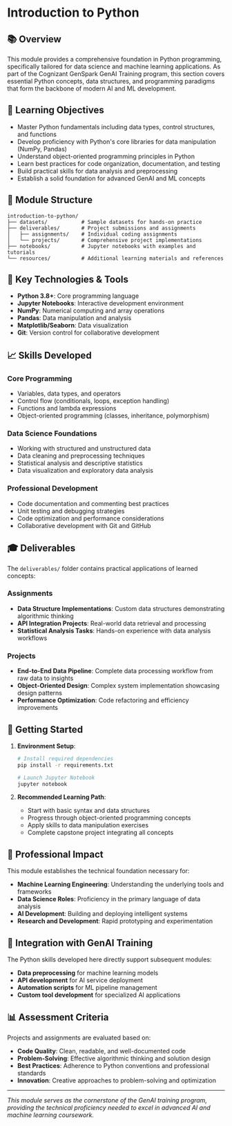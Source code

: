 # Introduction to Python

## 📚 Overview

This module provides a comprehensive foundation in Python programming, specifically tailored for data science and machine learning applications. As part of the Cognizant GenSpark GenAI Training program, this section covers essential Python concepts, data structures, and programming paradigms that form the backbone of modern AI and ML development.

## 🎯 Learning Objectives

- Master Python fundamentals including data types, control structures, and functions
- Develop proficiency with Python's core libraries for data manipulation (NumPy, Pandas)
- Understand object-oriented programming principles in Python
- Learn best practices for code organization, documentation, and testing
- Build practical skills for data analysis and preprocessing
- Establish a solid foundation for advanced GenAI and ML concepts

## 📁 Module Structure

```
introduction-to-python/
├── datasets/           # Sample datasets for hands-on practice
├── deliverables/       # Project submissions and assignments
│   ├── assignments/    # Individual coding assignments
│   └── projects/       # Comprehensive project implementations
├── notebooks/          # Jupyter notebooks with examples and tutorials
└── resources/          # Additional learning materials and references
```

## 🔧 Key Technologies & Tools

- **Python 3.8+**: Core programming language
- **Jupyter Notebooks**: Interactive development environment
- **NumPy**: Numerical computing and array operations
- **Pandas**: Data manipulation and analysis
- **Matplotlib/Seaborn**: Data visualization
- **Git**: Version control for collaborative development
## 📈 Skills Developed

### Core Programming
- Variables, data types, and operators
- Control flow (conditionals, loops, exception handling)
- Functions and lambda expressions
- Object-oriented programming (classes, inheritance, polymorphism)

### Data Science Foundations
- Working with structured and unstructured data
- Data cleaning and preprocessing techniques
- Statistical analysis and descriptive statistics
- Data visualization and exploratory data analysis

### Professional Development
- Code documentation and commenting best practices
- Unit testing and debugging strategies
- Code optimization and performance considerations
- Collaborative development with Git and GitHub

## 🎓 Deliverables

The `deliverables/` folder contains practical applications of learned concepts:

### Assignments
- **Data Structure Implementations**: Custom data structures demonstrating algorithmic thinking
- **API Integration Projects**: Real-world data retrieval and processing
- **Statistical Analysis Tasks**: Hands-on experience with data analysis workflows

### Projects
- **End-to-End Data Pipeline**: Complete data processing workflow from raw data to insights
- **Object-Oriented Design**: Complex system implementation showcasing design patterns
- **Performance Optimization**: Code refactoring and efficiency improvements
## 🚀 Getting Started

1. **Environment Setup**:
   ```bash
   # Install required dependencies
   pip install -r requirements.txt
   
   # Launch Jupyter Notebook
   jupyter notebook
   ```

2. **Recommended Learning Path**:
   - Start with basic syntax and data structures
   - Progress through object-oriented programming concepts
   - Apply skills to data manipulation exercises
   - Complete capstone project integrating all concepts

## 💼 Professional Impact

This module establishes the technical foundation necessary for:
- **Machine Learning Engineering**: Understanding the underlying tools and frameworks
- **Data Science Roles**: Proficiency in the primary language of data analysis
- **AI Development**: Building and deploying intelligent systems
- **Research and Development**: Rapid prototyping and experimentation

## 🔗 Integration with GenAI Training

The Python skills developed here directly support subsequent modules:
- **Data preprocessing** for machine learning models
- **API development** for AI service deployment
- **Automation scripts** for ML pipeline management
- **Custom tool development** for specialized AI applications

## 📊 Assessment Criteria

Projects and assignments are evaluated based on:
- **Code Quality**: Clean, readable, and well-documented code
- **Problem-Solving**: Effective algorithmic thinking and solution design
- **Best Practices**: Adherence to Python conventions and professional standards
- **Innovation**: Creative approaches to problem-solving and optimization

---

*This module serves as the cornerstone of the GenAI training program, providing the technical proficiency needed to excel in advanced AI and machine learning coursework.*